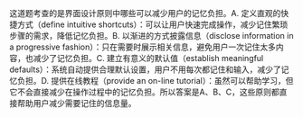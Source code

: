 这道题考查的是界面设计原则中哪些可以减少用户的记忆负担。A. 定义直观的快捷方式（define intuitive shortcuts）：可以让用户快速完成操作，减少记住繁琐步骤的需求，降低记忆负担。B. 以渐进的方式披露信息（disclose information in a progressive fashion）：只在需要时展示相关信息，避免用户一次记住太多内容，也减少了记忆负担。C. 建立有意义的默认值（establish meaningful defaults）：系统自动提供合理默认设置，用户不用每次都记住和输入，减少了记忆负担。D. 提供在线教程（provide an on-line tutorial）：虽然可以帮助学习，但它不会直接减少在操作过程中的记忆负担。所以答案是A、B、C，这些原则都直接帮助用户减少需要记住的信息量。